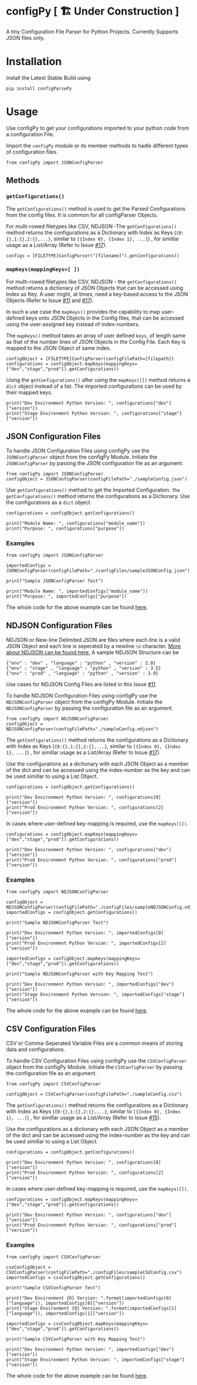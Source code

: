 # configPy [ 🏗 Under Construction ]

A tiny Configuration File Parser for Python Projects. Currently Supports JSON files only. 

# Installation

Install the Latest Stable Build using 
```
pip install configParsePy
```

# Usage 

Use configPy to get your configurations imported to your python code from a configuration File.

Import the `configPy` module or its member methods to hadle different types of configuration files.
```
from configPy import JSONConfigParser 
```

## Methods

### `getConfigurations()` 

The `getConfigurations()` method is used to get the Parsed Configurations from the config files. It is common for all configParser Objects.

For multi-rowed filetypes like CSV, NDJSON -The `getConfigurations()` method returns the configurations as a Dictionary with Index as Keys (```{0:{},1:{},2:{},...}```, similar to ```[{Index 0}, {Index 1}, ...]```) , for simillar usage as a List/Array (Refer to Issue [#17](https://github.com/TanmoySG/configPy/issues/17)).

```
configs = [FILETYPE]ConfigParser("[filename]").getConfigurations()
```

### `mapKeys(mappingKeys=[ ])` 

For multi-rowed filetypes like CSV, NDJSON - the `getConfigurations()` method returns a dictionary of JSON Objects that can be accessed using Index as Key. A user might, at times, need a key-based access to the JSON Objects (Refer to Issue [#11](https://github.com/TanmoySG/configPy/issues/11) and [#17](https://github.com/TanmoySG/configPy/issues/17)).

In such a use case the `mapKeys()` provides the capability to map user-defined keys onto JSON Objects in the Config files, that can be accessed using the user-assigned key instead of index-numbers.

The `mapKeys()` method takes an array of user defined `keys`, of length same as that of the number lines of JSON Objects in the Config File. Each Key is mapped to the JSON Object of same index.
```
configObject = [FILETYPE]ConfigParser(configFilePath=[filepath])
configurations = configObject.mapKeys(mappingKeys=["dev","stage","prod"]).getConfigurations()
```
Using the `getConfigurations()` after using the `mapKeys([])` method returns a `dict` object instead of a list. The imported configurations can be used by their mapped keys.
```
print("Dev Environment Python Version: ", configurations["dev"]["version"])
print("Stage Environment Python Version: ", configurations["stage"]["version"])
```

## JSON Configuration Files

To handle JSON Configuration Files using configPy use the `JSONConfigParser` object from the configPy Module. Initiate the `JSONConfigParser` by passing the JSON configuration file as an argument.

```
from configPy import JSONConfigParser
configObject = JSONConfigParser(configFilePath="./sampleConfig.json")
```
Use `getConfigurations()` method to get the Imported Configuration. `The getConfigurations()` method returns the configurations as a Dictionary. Use the configurations as a `dict` object.
```
configurations = configObject.getConfigurations()

print("Module Name: ", configurations["module_name"])
print("Purpose: ", configurations["purpose"])
```
### Examples

```
from configPy import JSONConfigParser

importedConfigs = JSONConfigParser(configFilePath="./configFiles/sampleJSONConfig.json").getConfigurations()

print("Sample JSONConfigParser Test")

print("Module Name: ", importedConfigs["module_name"])
print("Purpose: ", importedConfigs["purpose"])

```
The whole code for the above example can be found [here](https://github.com/TanmoySG/configPy/blob/main/examples/jsonConfig_EXAMPLE.py).


## NDJSON Configuration Files

NDJSON or New-line Delimited JSON are files where each line is a valid JSON Object and each line is seperated by a newline `\n` character. [More about NDJSON can be found here.](http://ndjson.org/) A sample NDJSON Structure can be
```
{"env" : "dev" , "language" : "python" , "version" : 2.0}
{"env" : "stage" , "language" : "python" , "version" : 3.5}
{"env" : "prod" , "language" : "python" , "version" : 3.9}
```
Use cases for NDJSON Config Files are listed in this Issue [#11](https://github.com/TanmoySG/configPy/issues/11)

To handle NDJSON Configuration Files using configPy use the `NDJSONConfigParser` object from the configPy Module. Initiate the `NDJSONConfigParser` by passing the configuration file as an argument.

```
from configPy import NDJSONConfigParser
configObject = NDJSONConfigParser(configFilePath="./sampleConfig.ndjson")
```
The `getConfigurations()` method returns the configurations as a Dictionary with Index as Keys (```{0:{},1:{},2:{},...}```, similar to ```[{Index 0}, {Index 1}, ...]```) , for simillar usage as a List/Array (Refer to Issue [#17](https://github.com/TanmoySG/configPy/issues/17)).

Use the configurations as a dictionary with each JSON Object as a member of the dict and can be accessed using the index-number as the key and can be used simillar to using a List Object.
```
configurations = configObject.getConfigurations()

print("Dev Environment Python Version: ", configurations[0]["version"])
print("Prod Environment Python Version: ", configurations[2]["version"])
```

In cases where user-defined key-mapping is required, use the `mapKeys([])`.
```
configurations = configObject.mapKeys(mappingKeys=["dev","stage","prod"]).getConfigurations()

print("Dev Environment Python Version: ", configurations["dev"]["version"])
print("Prod Environment Python Version: ", configurations["prod"]["version"])
```
### Examples

```
from configPy import NDJSONConfigParser

configObject = NDJSONConfigParser(configFilePath="./configFiles/sampleNDJSONConfig.ndjson")
importedConfigs = configObject.getConfigurations()

print("Sample NDJSONConfigParser Test")

print("Dev Environment Python Version: ", importedConfigs[0]["version"])
print("Prod Environment Python Version: ", importedConfigs[2]["version"])

importedConfigs = configObject.mapKeys(mappingKeys=["dev","stage","prod"]).getConfigurations()

print("Sample NDJSONConfigParser with Key Mapping Test")

print("Dev Environment Python Version: ", importedConfigs["dev"]["version"])
print("Stage Environment Python Version: ", importedConfigs["stage"]["version"])

```
The whole code for the above example can be found [here](https://github.com/TanmoySG/configPy/blob/main/examples/ndjsonConfig_EXAMPLE.py).


## CSV Configuration Files

CSV or Comma-Seperated Variable Files are a common means of storing data and configurations.

To handle CSV Configuration Files using configPy use the `CSVConfigParser` object from the configPy Module. Initiate the `CSVConfigParser` by passing the configuration file as an argument.

```
from configPy import CSVConfigParser

configObject = CSVConfigParser(configFilePath="./sampleConfig.csv")
```
The `getConfigurations()` method returns the configurations as a Dictionary with Index as Keys (```{0:{},1:{},2:{},...}```, similar to ```[{Index 0}, {Index 1}, ...]```) , for simillar usage as a List/Array (Refer to Issue [#15](https://github.com/TanmoySG/configPy/issues/15)).

Use the configurations as a dictionary with each JSON Object as a member of the dict and can be accessed using the index-number as the key and can be used simillar to using a List Object.
```
configurations = configObject.getConfigurations()

print("Dev Environment Python Version: ", configurations[0]["version"])
print("Prod Environment Python Version: ", configurations[2]["version"])
```

In cases where user-defined key-mapping is required, use the `mapKeys([])`.
```
configurations = configObject.mapKeys(mappingKeys=["dev","stage","prod"]).getConfigurations()

print("Dev Environment Python Version: ", configurations["dev"]["version"])
print("Prod Environment Python Version: ", configurations["prod"]["version"])
```
### Examples

```
from configPy import CSVConfigParser

csvConfigObject = CSVConfigParser(configFilePath="./configFiles/sampleCSVConfig.csv")
importedConfigs = csvConfigObject.getConfigurations()

print("Sample CSVConfigParser Test")

print("Dev Environment {0} Version: ".format(importedConfigs[0]["language"]), importedConfigs[0]["version"])
print("Stage Environment {0} Version: ".format(importedConfigs[1]["language"]), importedConfigs[1]["version"])

importedConfigs = csvConfigObject.mapKeys(mappingKeys=["dev","stage","prod"]).getConfigurations()

print("Sample CSVConfigParser with Key Mapping Test")

print("Dev Environment Python Version: ", importedConfigs["dev"]["version"])
print("Stage Environment Python Version: ", importedConfigs["stage"]["version"])
```
The whole code for the above example can be found [here](https://github.com/TanmoySG/configPy/blob/main/examples/csvConfig_EXAMPLE.py).
